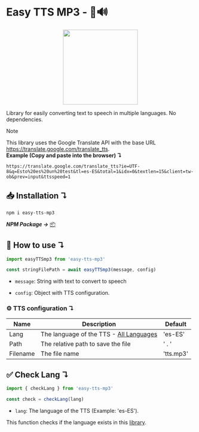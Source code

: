 # Easy TTS MP3 - 📄🔊

<div align="center">
  <img width="200"
    src="https://i.imgur.com/xcD15Fw.png">
</div>

Library for easily converting text to speech in multiple languages. No dependencies.

> [!NOTE]
> This library uses the Google Translate API with the base URL https://translate.google.com/translate_tts. <br> __Example (Copy and paste into the browser) ↴__ 
> ```
> https://translate.google.com/translate_tts?ie=UTF-8&q=Esto%20es%20un%20test&tl=es-ES&total=1&idx=0&textlen=15&client=tw-ob&prev=input&ttsspeed=1
>``` 

## 📥 Installation  ↴
```
npm i easy-tts-mp3
```
***NPM Package →*** [📦](https://www.npmjs.com/package/easy-tts-mp3)

## 🤔  How to use ↴
```js
import easyTTSmp3 from 'easy-tts-mp3'

const stringFilePath = await easyTTSmp3(message, config)
```

- `message`: String with text to convert to speech

- `config`: Object with TTS configuration.

### ⚙️ TTS configuration ↴

|Name|Description|Default|
|-----|-------|-------|
|Lang|The language of the TTS - [All Languages](https://cloud.google.com/speech-to-text/docs/speech-to-text-supported-languages]) | 'es-ES' |
|Path|The relative path to save the file| ' . ' |
|Filename|The file name| 'tts.mp3' |

## ✅ Check Lang ↴
```js
import { checkLang } from 'easy-tts-mp3'

const check = checkLang(lang)
```

- `lang`: The language of the TTS (Example: 'es-ES').

This function checks if the language exists in this [library](https://github.com/gamboavalentin/easy-tts-mp3/blob/main/src/utils/lang.js).